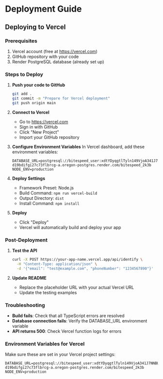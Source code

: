 # Deployment Guide

## Deploying to Vercel

### Prerequisites
1. Vercel account (free at https://vercel.com)
2. GitHub repository with your code
3. Render PostgreSQL database (already set up)

### Steps to Deploy

1. **Push your code to GitHub**
   ```bash
   git add .
   git commit -m "Prepare for Vercel deployment"
   git push origin main
   ```

2. **Connect to Vercel**
   - Go to https://vercel.com
   - Sign in with GitHub
   - Click "New Project"
   - Import your GitHub repository

3. **Configure Environment Variables**
   In Vercel dashboard, add these environment variables:
   ```
   DATABASE_URL=postgresql://bitespeed_user:xdtYDyqgtlTyln149VjoA341J7NNBUzz@dpg-d19bdifgi27c73flbrcg-a.oregon-postgres.render.com/bitespeed_2k3b
   NODE_ENV=production
   ```

4. **Deploy Settings**
   - Framework Preset: Node.js
   - Build Command: `npm run vercel-build`
   - Output Directory: `dist`
   - Install Command: `npm install`

5. **Deploy**
   - Click "Deploy"
   - Vercel will automatically build and deploy your app

### Post-Deployment

1. **Test the API**
   ```bash
   curl -X POST https://your-app-name.vercel.app/api/identify \
     -H "Content-Type: application/json" \
     -d '{"email": "test@example.com", "phoneNumber": "1234567890"}'
   ```

2. **Update README**
   - Replace the placeholder URL with your actual Vercel URL
   - Update the testing examples

### Troubleshooting

- **Build fails**: Check that all TypeScript errors are resolved
- **Database connection fails**: Verify the DATABASE_URL environment variable
- **API returns 500**: Check Vercel function logs for errors

### Environment Variables for Vercel

Make sure these are set in your Vercel project settings:

```
DATABASE_URL=postgresql://bitespeed_user:xdtYDyqgtlTyln149VjoA341J7NNBUzz@dpg-d19bdifgi27c73flbrcg-a.oregon-postgres.render.com/bitespeed_2k3b
NODE_ENV=production
``` 